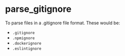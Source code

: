# parse_gitignore

To parse files in a .gitignore file format.
These would be:

- `.gitignore`
- `.npmignore`
- `.dockerignore`
- `.eslintignore`


